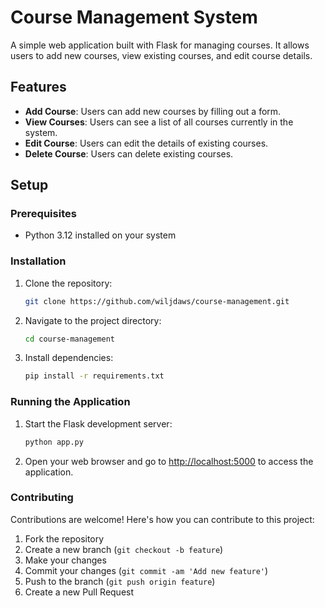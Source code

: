 # Course Management System 

A simple web application built with Flask for managing courses. It allows users to add new courses, view existing courses, and edit course details.

## Features

- **Add Course**: Users can add new courses by filling out a form.
- **View Courses**: Users can see a list of all courses currently in the system.
- **Edit Course**: Users can edit the details of existing courses.
- **Delete Course**: Users can delete existing courses.

## Setup

### Prerequisites

- Python 3.12 installed on your system

### Installation

1. Clone the repository:

    ```bash
    git clone https://github.com/wiljdaws/course-management.git
    ```

2. Navigate to the project directory:

    ```bash
    cd course-management
    ```

3. Install dependencies:

    ```bash
    pip install -r requirements.txt
    ```

### Running the Application

1. Start the Flask development server:

    ```bash
    python app.py
    ```

2. Open your web browser and go to [http://localhost:5000](http://localhost:5000) to access the application.

### Contributing

Contributions are welcome! Here's how you can contribute to this project:

1. Fork the repository
2. Create a new branch (`git checkout -b feature`)
3. Make your changes
4. Commit your changes (`git commit -am 'Add new feature'`)
5. Push to the branch (`git push origin feature`)
6. Create a new Pull Request
